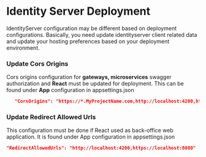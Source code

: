 <style>
  @import url('https://fonts.googleapis.com/css2?family=Lexend:wght@100;300;400;500;600;700;800;900&family=Poppins:wght@100;200;300;400;500;600;700;800;900&display=swap');
</style>
Identity Server Deployment
==========================

IdentityServer configuration may be different based on deployment configurations. Basically, you need update identityserver client related data and update your hosting preferences based on your deployment environment.

### Update Cors Origins

Cors origins configuration for **gateways, microservices** swagger authorization and **React** must be updated for deployment. This can be found under **App** configuration in appsettings.json

```json
   "CorsOrigins": "https://*.MyProjectName.com,http://localhost:4200,https://localhost:8080",
```

### Update Redirect Allowed Urls

This configuration must be done if React used as back-office web application. It is found under App configuration in appsettings.json

```json
"RedirectAllowedUrls": "http://localhost:4200,https://localhost:8080"
```
